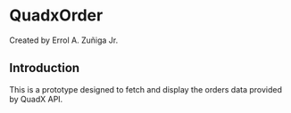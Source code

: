 QuadxOrder
=======

Created by Errol A. Zuñiga Jr.

Introduction
------------

This is a prototype designed to fetch and display the orders data provided by QuadX API.
